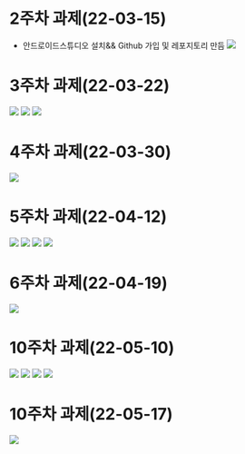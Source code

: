 # 2주차 과제(22-03-15)
- 안드로이드스튜디오 설치&& Github 가입 및 레포지토리 만듬
<img width="" height="" src="./picture/2st.png"></img> 

# 3주차 과제(22-03-22)
<img width="" height="" src="./picture/메인화면.png"></img> 
<img width="" height="" src="./picture/네이버.png"></img> 
<img width="" height="" src="./picture/전화걸기.png"></img> 

# 4주차 과제(22-03-30)
<img width="" height="" src="./picture/4st.png"></img>

# 5주차 과제(22-04-12)
<img width="" height="" src="./picture/실행결과1.png"></img>
<img width="" height="" src="./picture/실행결과2.png"></img>
<img width="" height="" src="./picture/Mainactivity.png"></img>
<img width="" height="" src="./picture/activity_main.png"></img>

# 6주차 과제(22-04-19)
<img width="" height="" src="./picture/6주차 결과.png"></img>

# 10주차 과제(22-05-10)
<img width="" height="" src="./picture/main.png"></img>
<img width="" height="" src="./picture/menu.png"></img>
<img width="" height="" src="./picture/캡쳐1.png"></img>
<img width="" height="" src="./picture/캡쳐2.png"></img>

# 10주차 과제(22-05-17)
<img width="" height="" src="./picture/11주차.png"></img>
